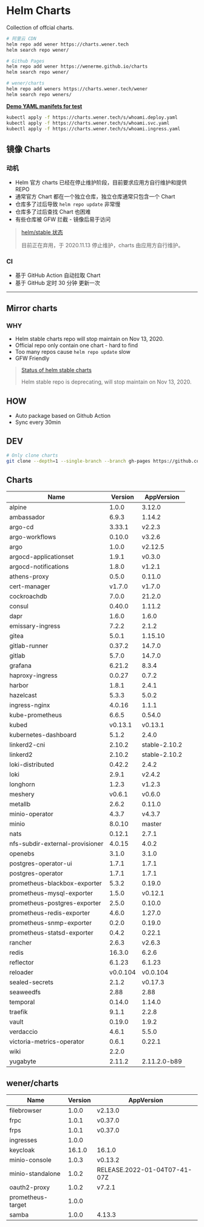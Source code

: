 # Helm Charts

Collection of offcial charts.

```bash
# 阿里云 CDN
helm repo add wener https://charts.wener.tech
helm search repo wener/

# Github Pages
helm repo add wener https://wenerme.github.io/charts
helm search repo wener/

# wener/charts
helm repo add weners https://charts.wener.tech/wener
helm search repo weners/
```

**[Demo YAML manifets for test](https://github.com/wenerme/charts/tree/master/public/s)**

```bash
kubectl apply -f https://charts.wener.tech/s/whoami.deploy.yaml
kubectl apply -f https://charts.wener.tech/s/whoami.svc.yaml
kubectl apply -f https://charts.wener.tech/s/whoami.ingress.yaml
```

## 镜像 Charts

### 动机

- Helm 官方 charts 已经在停止维护阶段，目前要求应用方自行维护和提供 REPO
- 通常官方 Chart 都在一个独立仓库，独立仓库通常只包含一个 Chart
- 仓库多了过后导致 `helm repo update` 非常慢
- 仓库多了过后查找 Chart 也困难
- 有些仓库被 GFW 拦截 - 镜像后易于访问

> [helm/stable 状态 ](https://github.com/helm/charts#status-of-the-project)
>
> 目前正在弃用，于 2020.11.13 停止维护，charts 由应用方自行维护。

### CI

- 基于 GitHub Action 自动拉取 Chart
- 基于 GitHub 定时 30 分钟 更新一次

---

## Mirror charts

### WHY

- Helm stable charts repo will stop maintain on Nov 13, 2020.
- Official repo only contain one chart - hard to find
- Too many repos cause `helm repo update` slow
- GFW Friendly

> [Status of helm stable charts](https://github.com/helm/charts#status-of-the-project)
>
> Helm stable repo is deprecating, will stop maintain on Nov 13, 2020.

## HOW

- Auto package based on Github Action
- Sync every 30min

## DEV

```bash
# Only clone charts
git clone --depth=1 --single-branch --branch gh-pages https://github.com/wenerme/charts charts
```
## Charts

| Name | Version | AppVersion |
|------|---------|------------|
| alpine | 1.0.0 | 3.12.0 |
| ambassador | 6.9.3 | 1.14.2 |
| argo-cd | 3.33.1 | v2.2.3 |
| argo-workflows | 0.10.0 | v3.2.6 |
| argo | 1.0.0 | v2.12.5 |
| argocd-applicationset | 1.9.1 | v0.3.0 |
| argocd-notifications | 1.8.0 | v1.2.1 |
| athens-proxy | 0.5.0 | 0.11.0 |
| cert-manager | v1.7.0 | v1.7.0 |
| cockroachdb | 7.0.0 | 21.2.0 |
| consul | 0.40.0 | 1.11.2 |
| dapr | 1.6.0 | 1.6.0 |
| emissary-ingress | 7.2.2 | 2.1.2 |
| gitea | 5.0.1 | 1.15.10 |
| gitlab-runner | 0.37.2 | 14.7.0 |
| gitlab | 5.7.0 | 14.7.0 |
| grafana | 6.21.2 | 8.3.4 |
| haproxy-ingress | 0.0.27 | 0.7.2 |
| harbor | 1.8.1 | 2.4.1 |
| hazelcast | 5.3.3 | 5.0.2 |
| ingress-nginx | 4.0.16 | 1.1.1 |
| kube-prometheus | 6.6.5 | 0.54.0 |
| kubed | v0.13.1 | v0.13.1 |
| kubernetes-dashboard | 5.1.2 | 2.4.0 |
| linkerd2-cni | 2.10.2 | stable-2.10.2 |
| linkerd2 | 2.10.2 | stable-2.10.2 |
| loki-distributed | 0.42.2 | 2.4.2 |
| loki | 2.9.1 | v2.4.2 |
| longhorn | 1.2.3 | v1.2.3 |
| meshery | v0.6.1 | v0.6.0 |
| metallb | 2.6.2 | 0.11.0 |
| minio-operator | 4.3.7 | v4.3.7 |
| minio | 8.0.10 | master |
| nats | 0.12.1 | 2.7.1 |
| nfs-subdir-external-provisioner | 4.0.15 | 4.0.2 |
| openebs | 3.1.0 | 3.1.0 |
| postgres-operator-ui | 1.7.1 | 1.7.1 |
| postgres-operator | 1.7.1 | 1.7.1 |
| prometheus-blackbox-exporter | 5.3.2 | 0.19.0 |
| prometheus-mysql-exporter | 1.5.0 | v0.12.1 |
| prometheus-postgres-exporter | 2.5.0 | 0.10.0 |
| prometheus-redis-exporter | 4.6.0 | 1.27.0 |
| prometheus-snmp-exporter | 0.2.0 | 0.19.0 |
| prometheus-statsd-exporter | 0.4.2 | 0.22.1 |
| rancher | 2.6.3 | v2.6.3 |
| redis | 16.3.0 | 6.2.6 |
| reflector | 6.1.23 | 6.1.23 |
| reloader | v0.0.104 | v0.0.104 |
| sealed-secrets | 2.1.2 | v0.17.3 |
| seaweedfs | 2.88 | 2.88 |
| temporal | 0.14.0 | 1.14.0 |
| traefik | 9.1.1 | 2.2.8 |
| vault | 0.19.0 | 1.9.2 |
| verdaccio | 4.6.1 | 5.5.0 |
| victoria-metrics-operator | 0.6.1 | 0.22.1 |
| wiki | 2.2.0 |  |
| yugabyte | 2.11.2 | 2.11.2.0-b89 |

## wener/charts

| Name | Version | AppVersion |
|------|---------|------------|
| filebrowser | 1.0.0 | v2.13.0 |
| frpc | 1.0.1 | v0.37.0 |
| frps | 1.0.1 | v0.37.0 |
| ingresses | 1.0.0 |  |
| keycloak | 16.1.0 | 16.1.0 |
| minio-console | 1.0.3 | v0.13.2 |
| minio-standalone | 1.0.2 | RELEASE.2022-01-04T07-41-07Z |
| oauth2-proxy | 1.0.2 | v7.2.1 |
| prometheus-target | 1.0.0 |  |
| samba | 1.0.0 | 4.13.3 |
